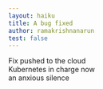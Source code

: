```yaml
---
layout: haiku
title: A bug fixed
author: ramakrishnanarun
test: false
---
```


Fix pushed to the cloud <br>
Kubernetes in charge now <br>
an anxious silence <br>
